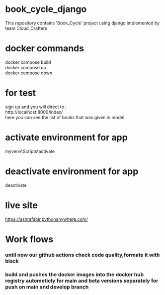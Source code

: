 # book_cycle_django
This repository contains 'Book_Cycle' project using django implemented by team Cloud_Crafters

# docker commands 
docker compose build <br>
docker compose up <br>
docker compose down <br>

# for test 
sign up and you will direct to : <br>
http://localhost:8000/index/ <br>
here you can see the list of books that was given in model <br>

# activate environment for app
myvenv\Scripts\activate

# deactivate environment for app
deactivate

# live site
https://ashrafabir.pythonanywhere.com/ 

# Work flows
### until now our github actions check code quality,formate it with black <br>
### build and pushes the docker images into the docker hub registry autometicly for main and beta versions separately for push on main and develop branch

